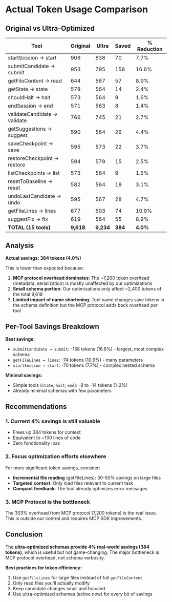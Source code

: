 # Actual Token Usage Comparison

## Original vs Ultra-Optimized

| Tool | Original | Ultra | Saved | % Reduction |
|------|----------|-------|-------|-------------|
| startSession → start | 908 | 838 | 70 | 7.7% |
| submitCandidate → submit | 953 | 795 | 158 | 16.6% |
| getFileContent → read | 644 | 587 | 57 | 8.9% |
| getState → state | 578 | 564 | 14 | 2.4% |
| shouldHalt → halt | 573 | 564 | 9 | 1.6% |
| endSession → end | 571 | 563 | 8 | 1.4% |
| validateCandidate → validate | 766 | 745 | 21 | 2.7% |
| getSuggestions → suggest | 590 | 564 | 26 | 4.4% |
| saveCheckpoint → save | 595 | 573 | 22 | 3.7% |
| restoreCheckpoint → restore | 594 | 579 | 15 | 2.5% |
| listCheckpoints → list | 573 | 564 | 9 | 1.6% |
| resetToBaseline → reset | 582 | 564 | 18 | 3.1% |
| undoLastCandidate → undo | 595 | 567 | 28 | 4.7% |
| getFileLines → lines | 677 | 603 | 74 | 10.9% |
| suggestFix → fix | 619 | 564 | 55 | 8.9% |
| **TOTAL (15 tools)** | **9,618** | **9,234** | **384** | **4.0%** |

## Analysis

**Actual savings: 384 tokens (4.0%)**

This is lower than expected because:

1. **MCP protocol overhead dominates**: The ~7,200 token overhead (metadata, serialization) is mostly unaffected by our optimizations
2. **Small schema portion**: Our optimizations only affect ~2,400 tokens of the total 9,618
3. **Limited impact of name shortening**: Tool name changes save tokens in the schema definition but the MCP protocol adds back overhead per tool

## Per-Tool Savings Breakdown

**Best savings:**
- `submitCandidate → submit`: -158 tokens (16.6%) - largest, most complex schema
- `getFileLines → lines`: -74 tokens (10.9%) - many parameters
- `startSession → start`: -70 tokens (7.7%) - complex nested schema

**Minimal savings:**
- Simple tools (`state`, `halt`, `end`): -8 to -14 tokens (1-2%)
- Already minimal schemas with few parameters

## Recommendations

### 1. Current 4% savings is still valuable
- Frees up 384 tokens for context
- Equivalent to ~100 lines of code
- Zero functionality loss

### 2. Focus optimization efforts elsewhere
For more significant token savings, consider:
- **Incremental file reading** (getFileLines): 30-50% savings on large files
- **Targeted context**: Only load files relevant to current task
- **Compact feedback**: The tool already optimizes error messages

### 3. MCP Protocol is the bottleneck
The 303% overhead from MCP protocol (7,200 tokens) is the real issue. This is outside our control and requires MCP SDK improvements.

## Conclusion

The **ultra-optimized schemas provide 4% real-world savings (384 tokens)**, which is useful but not game-changing. The major bottleneck is MCP protocol overhead, not schema verbosity.

**Best practices for token efficiency:**
1. Use `getFileLines` for large files instead of full `getFileContent`
2. Only read files you'll actually modify
3. Keep candidate changes small and focused
4. Use ultra-optimized schemas (active now) for every bit of savings
